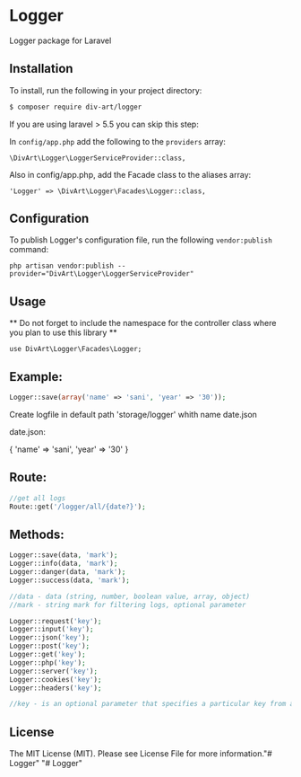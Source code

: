 # Logger
Logger package for Laravel

## Installation
To install, run the following in your project directory:

``` bash
$ composer require div-art/logger
```

If you are using laravel > 5.5 you can skip this step:

In `config/app.php` add the following to the `providers` array:

```
\DivArt\Logger\LoggerServiceProvider::class,
```

Also in config/app.php, add the Facade class to the aliases array:

```
'Logger' => \DivArt\Logger\Facades\Logger::class,
```

## Configuration
To publish Logger's configuration file, run the following `vendor:publish` command:

```
php artisan vendor:publish --provider="DivArt\Logger\LoggerServiceProvider"
```

## Usage
** Do not forget to include the namespace for the controller class where you plan to use this library **

```
use DivArt\Logger\Facades\Logger;
```

## Example:

``` php
Logger::save(array('name' => 'sani', 'year' => '30'));
```

Create logfile in default path 'storage/logger' whith name date.json

date.json:

{
	'name' => 'sani',
	'year' => '30'
}

## Route:

``` php
//get all logs
Route::get('/logger/all/{date?}');
```

## Methods:

``` php
Logger::save(data, 'mark');
Logger::info(data, 'mark');
Logger::danger(data, 'mark');
Logger::success(data, 'mark');

//data - data (string, number, boolean value, array, object)
//mark - string mark for filtering logs, optional parameter

Logger::request('key');
Logger::input('key');
Logger::json('key');
Logger::post('key');
Logger::get('key');
Logger::php('key');
Logger::server('key');
Logger::cookies('key');
Logger::headers('key');

//key - is an optional parameter that specifies a particular key from an array or object to be written
```

## License
The MIT License (MIT). Please see License File for more information."# Logger" 
"# Logger" 
